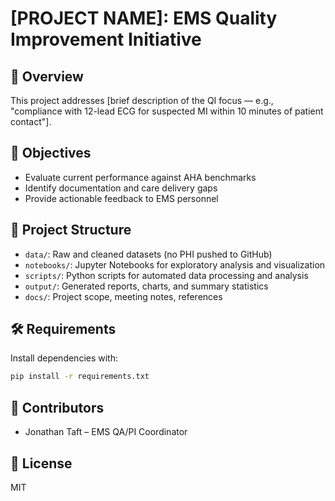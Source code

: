 # [PROJECT NAME]: EMS Quality Improvement Initiative

## 🧭 Overview
This project addresses [brief description of the QI focus — e.g., "compliance with 12-lead ECG for suspected MI within 10 minutes of patient contact"].

## 🎯 Objectives
- Evaluate current performance against AHA benchmarks
- Identify documentation and care delivery gaps
- Provide actionable feedback to EMS personnel

## 📁 Project Structure
- `data/`: Raw and cleaned datasets (no PHI pushed to GitHub)
- `notebooks/`: Jupyter Notebooks for exploratory analysis and visualization
- `scripts/`: Python scripts for automated data processing and analysis
- `output/`: Generated reports, charts, and summary statistics
- `docs/`: Project scope, meeting notes, references

## 🛠 Requirements
Install dependencies with:
```bash
pip install -r requirements.txt
```

## 👥 Contributors
- Jonathan Taft – EMS QA/PI Coordinator

## 📝 License
MIT
